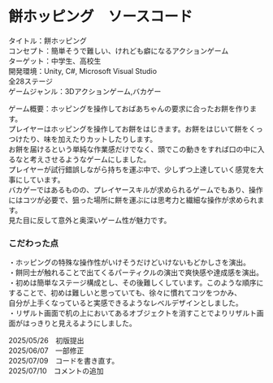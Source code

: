 # 餅ホッピング　ソースコード
タイトル：餅ホッピング<br>
コンセプト：簡単そうで難しい、けれども癖になるアクションゲーム<br>
ターゲット：中学生、高校生<br>
開発環境：Unity, C#, Microsoft Visual Studio<br>
全28ステージ<br>
ゲームジャンル：3Dアクションゲーム,バカゲー<br>

ゲーム概要：ホッピングを操作しておばあちゃんの要求に合ったお餅を作ります。<br>
プレイヤーはホッピングを操作してお餅をはじきます。お餅をはじいて餅をくっつけたり、味を加えたりカットしたりします。<br>
お餅を届けるという単純な作業感だけでなく、頭でこの動きをすれば口の中に入るなと考えさせるようなゲームにしました。<br>
プレイヤーが試行錯誤しながら持ちを運ぶ中で、少しずつ上達していく感覚を大事にしています。<br>
バカゲーではあるものの、プレイヤースキルが求められるゲームでもあり、操作にはコツが必要で、狙った場所に餅を運ぶには思考力と繊細な操作が求められます。<br>
見た目に反して意外と奥深いゲーム性が魅力です。<br>

### こだわった点

・ホッピングの特殊な操作性がいけそうだけどいけないもどかしさを演出。<br>
・餅同士が触れることで出てくるパーティクルの演出で爽快感や達成感を演出。<br>
・初めは簡単なステージ構成とし、その後難しくしています。このような順序にすることで、初めは難しいと思っていても、徐々に慣れてコツをつかみ、<br>
自分が上手くなっていると実感できるようなレベルデザインとしました。<br>
・リザルト画面で机の上においてあるオブジェクトを消すことでよりリザルト画面がはっきりと見えるようにしました。<br>

2025/05/26　初版提出<br>
2025/06/07　一部修正<br>
2025/07/09　コードを書き直す。<br>
2025/07/10　コメントの追加<br>
